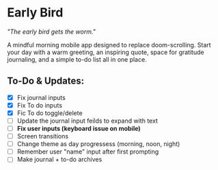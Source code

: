 # Early Bird

*"The early bird gets the worm."*

A mindful morning mobile app designed to replace doom-scrolling. Start your day with a warm greeting, an inspiring quote, space for gratitude journaling, and a simple to-do list all in one place.



## To-Do & Updates:
- [x] Fix journal inputs
- [x] Fix To do inputs
- [x] Fic To do toggle/delete
- [ ] Update the journal input feilds to expand with text
- [ ] **Fix user inputs (keyboard issue on mobile)**
- [ ] Screen transitions
- [ ] Change theme as day progressess (morning, noon, night)
- [ ] Remember user "name" input after first prompting
- [ ] Make journal + to-do archives 
